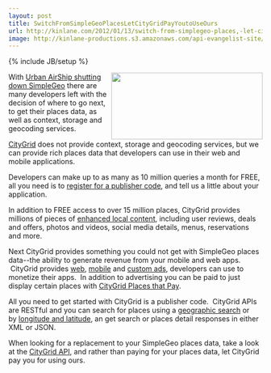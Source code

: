 ```yaml
---
layout: post
title: SwitchFromSimpleGeoPlacesLetCityGridPayYoutoUseOurs
url: http://kinlane.com/2012/01/13/switch-from-simplegeo-places,-let-citygrid-pay-you-to-use-ours/
image: http://kinlane-productions.s3.amazonaws.com/api-evangelist-site/blog/simplegeo-to-citygrid.png
---
```

{% include JB/setup %}
<p><img class="aligncenter size-medium wp-image-493" title="simplegeo-to-citygrid" src="http://www.citygridmedia.com/developer/wp-content/uploads/2012/01/simplegeo-to-citygrid-300x132.png" alt="" width="300" height="132" align="right" />With&nbsp;<a title="Urban Airship shutting down SimpleGeo" href="http://www.citygridmedia.com/developer/blog/urban-airship-shutting-down-simplegeo/">Urban AirShip shutting down SimpleGeo</a>&nbsp;there are many developers left with the decision of where to go next, to get their places data, as well as context, storage and geocoding services.</p>
<p><a href="http://www.citygrid.com/">CityGrid</a>&nbsp;does not provide context, storage and geocoding services, but we can provide rich places data that developers can use in their web and mobile applications.</p>
<p>Developers can make up to as many as 10 million queries a month for FREE, all you need is to&nbsp;<a title="register for a publisher code" href="http://developer.citygridmedia.com/dashboard/registration">register for a publisher code</a>, and tell us a little about your application.</p>
<p>In addition to FREE access to over 15 million places, CityGrid provides millions of pieces of&nbsp;<a title="enhanced local content" href="http://docs.citygridmedia.com/display/citygridv2/Content+by+CityGrid">enhanced local content</a>, including user reviews, deals and offers, photos and videos, social media details, menus, reservations and more.</p>
<p>Next CityGrid provides something you could not get with SimpleGeo places data--the ability to generate revenue from your mobile and web apps. &nbsp;CityGrid provides&nbsp;<a title="web advertising" href="http://docs.citygridmedia.com/display/citygridv2/Web+Ads+API">web</a>,&nbsp;<a title="mobile advertising" href="http://docs.citygridmedia.com/display/citygridv2/Mobile+Ads+API">mobile</a>&nbsp;and&nbsp;<a title="custom ads" href="http://docs.citygridmedia.com/display/citygridv2/Custom+Ads+API">custom ads</a>, developers can use to monetize their apps. &nbsp;In addition to advertising you can be paid to just display certain places with&nbsp;<a title="CityGrid Places that Pay" href="http://docs.citygridmedia.com/display/citygridv2/Places+that+Pay">CityGrid Places that Pay</a>.</p>
<p>All you need to get started with CityGrid is a publisher code. &nbsp;CityGrid APIs are RESTful and you can search for places using a&nbsp;<a title="geographic search" href="http://docs.citygridmedia.com/display/citygridv2/Custom+Ads+API#CustomAdsAPI-ObtainingCustomAdsbyNamedGeographicRegion">geographic search</a>&nbsp;or by&nbsp;<a title="longitude and latitude" href="http://docs.citygridmedia.com/display/citygridv2/Places+API#PlacesAPI-SearchUsingLatitudeandLongitude">longitude and latitude</a>, an get search or places detail responses in either XML or JSON.</p>
<p>When looking for a replacement to your SimpleGeo places data, take a look at the&nbsp;<a title="CityGrid API" href="http://developer.citygridmedia.com/">CityGrid API</a>, and rather than paying for your places data, let CityGrid pay you for using ours.</p>